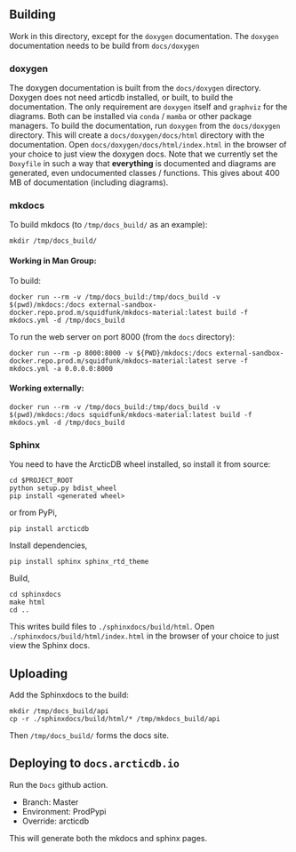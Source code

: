 ## Building

Work in this directory, except for the `doxygen` documentation.
The `doxygen` documentation needs to be build from `docs/doxygen`

### doxygen

The doxygen documentation is built from the `docs/doxygen` directory.
Doxygen does not need articdb installed, or built, to build the documentation.
The only requirement are `doxygen` itself and `graphviz` for the diagrams.
Both can be installed via `conda` / `mamba` or other package managers.
To build the documentation, run `doxygen` from the `docs/doxygen` directory.
This will create a `docs/doxygen/docs/html`  directory with the documentation.
Open `docs/doxygen/docs/html/index.html` in the browser of your choice to just view the doxygen docs.
Note that we currently set the `Doxyfile` in such a way that **everything** is documented
and diagrams are generated, even undocumented classes / functions. This gives about 400 MB of documentation (including diagrams).

### mkdocs

To build mkdocs (to `/tmp/docs_build/` as an example):

```
mkdir /tmp/docs_build/
```

#### Working in Man Group:

To build:
```
docker run --rm -v /tmp/docs_build:/tmp/docs_build -v $(pwd)/mkdocs:/docs external-sandbox-docker.repo.prod.m/squidfunk/mkdocs-material:latest build -f mkdocs.yml -d /tmp/docs_build
```

To run the web server on port 8000 (from the `docs` directory):
```
docker run --rm -p 8000:8000 -v ${PWD}/mkdocs:/docs external-sandbox-docker.repo.prod.m/squidfunk/mkdocs-material:latest serve -f mkdocs.yml -a 0.0.0.0:8000
```

#### Working externally:

```
docker run --rm -v /tmp/docs_build:/tmp/docs_build -v $(pwd)/mkdocs:/docs squidfunk/mkdocs-material:latest build -f mkdocs.yml -d /tmp/docs_build
```

### Sphinx

You need to have the ArcticDB wheel installed, so install it from source:

```
cd $PROJECT_ROOT
python setup.py bdist_wheel
pip install <generated wheel>
```

or from PyPi,

```
pip install arcticdb
```

Install dependencies,

```
pip install sphinx sphinx_rtd_theme
```

Build,

```
cd sphinxdocs
make html
cd ..
```

This writes build files to `./sphinxdocs/build/html`.
Open `./sphinxdocs/build/html/index.html` in the browser of your choice to just view the Sphinx docs.

## Uploading

Add the Sphinxdocs to the build:

```
mkdir /tmp/docs_build/api
cp -r ./sphinxdocs/build/html/* /tmp/mkdocs_build/api
```

Then `/tmp/docs_build/` forms the docs site.

## Deploying to `docs.arcticdb.io`

Run the `Docs` github action.
- Branch: Master
- Environment: ProdPypi
- Override: arcticdb

This will generate both the mkdocs and sphinx pages.

